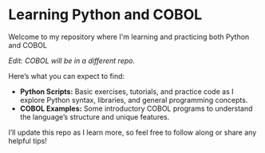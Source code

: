 <!DOCTYPE html>
<html>
<head>
  <meta charset="utf-8">
</head>
<body>

  <h1>Learning Python and COBOL</h1>
  
  <p>
    Welcome to my repository where I'm learning and practicing both Python and COBOL
<p>
  <i> Edit: COBOL will be in a different repo. </i>
 
</p>

<p>
    Here’s what you can expect to find:
  </p>
  
  <ul>
    <li>
      <strong>Python Scripts:</strong> 
      Basic exercises, tutorials, and practice code as I explore Python syntax, libraries, 
      and general programming concepts.
    </li>
    <li>
      <strong>COBOL Examples:</strong> 
      Some introductory COBOL programs to understand the language’s structure and unique features.
    </li>
  </ul>
  
  <p>
    I’ll update this repo as I learn more, so feel free to follow along or share any helpful tips!
  </p>

</body>
</html>
